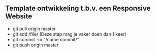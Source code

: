 ## Template ontwikkeling t.b.v. een Responsive Website
- git pull origin master
- git add /file/ (Deze stap mag je vaker doen dan 1 keer)
- git commit -m "/name commit/"
- git push origin master 

